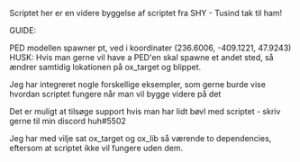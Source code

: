 Scriptet her er en videre byggelse af scriptet fra SHY - Tusind tak til ham!

GUIDE:

PED modellen spawner pt, ved i koordinater (236.6006, -409.1221, 47.9243)
HUSK: Hvis man gerne vil have a PED'en skal spawne et andet sted, så ændrer samtidig lokationen på ox_target og blippet.

Jeg har integreret nogle forskellige eksempler, som gerne burde vise hvordan scriptet fungere når man vil bygge videre på det

Det er muligt at tilsøge support hvis man har lidt bøvl med scriptet - skriv gerne til min discord huh#5502

Jeg har med vilje sat ox_target og ox_lib så værende to dependencies, eftersom at scriptet ikke vil fungere uden dem.
